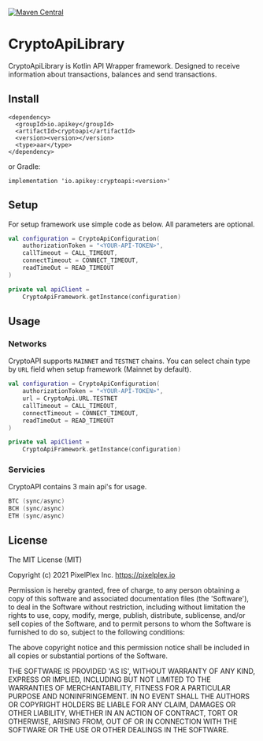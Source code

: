 [![Maven Central](https://img.shields.io/maven-central/v/io.apikey/cryptoapi.svg?label=Maven%20Central)](https://search.maven.org/search?q=g:%22io.apikey%22%20AND%20a:%22cryptoapi%22)

# CryptoApiLibrary

CryptoApiLibrary is Kotlin API Wrapper framework. Designed to receive information about transactions, balances and send transactions.

## Install
```
<dependency>
  <groupId>io.apikey</groupId>
  <artifactId>cryptoapi</artifactId>
  <version><version></version>
  <type>aar</type>
</dependency>
```

or Gradle:

```
implementation 'io.apikey:cryptoapi:<version>'
```
## Setup

For setup framework use simple code as below. All parameters are optional.
```kotlin
val configuration = CryptoApiConfiguration(
    authorizationToken = "<YOUR-API-TOKEN>",
    callTimeout = CALL_TIMEOUT,
    connectTimeout = CONNECT_TIMEOUT,
    readTimeOut = READ_TIMEOUT
)

private val apiClient =
    CryptoApiFramework.getInstance(configuration)
```

## Usage

### Networks

CryptoAPI supports `MAINNET` and `TESTNET` chains. You can select chain type by `URL` field when setup framework (Mainnet by default).
```kotlin
val configuration = CryptoApiConfiguration(
    authorizationToken = "<YOUR-API-TOKEN>",
    url = CryptoApi.URL.TESTNET
    callTimeout = CALL_TIMEOUT,
    connectTimeout = CONNECT_TIMEOUT,
    readTimeOut = READ_TIMEOUT
)

private val apiClient =
    CryptoApiFramework.getInstance(configuration)
```

### Servicies

CryptoAPI contains 3 main api's for usage.
```kotlin
BTC (sync/async)
BCH (sync/async)
ETH (sync/async)
```

## License

The MIT License (MIT)

Copyright (c) 2021 PixelPlex Inc. <https://pixelplex.io>

Permission is hereby granted, free of charge, to any person obtaining
a copy of this software and associated documentation files (the
'Software'), to deal in the Software without restriction, including
without limitation the rights to use, copy, modify, merge, publish,
distribute, sublicense, and/or sell copies of the Software, and to
permit persons to whom the Software is furnished to do so, subject to
the following conditions:

The above copyright notice and this permission notice shall be
included in all copies or substantial portions of the Software.

THE SOFTWARE IS PROVIDED 'AS IS', WITHOUT WARRANTY OF ANY KIND,
EXPRESS OR IMPLIED, INCLUDING BUT NOT LIMITED TO THE WARRANTIES OF
MERCHANTABILITY, FITNESS FOR A PARTICULAR PURPOSE AND NONINFRINGEMENT.
IN NO EVENT SHALL THE AUTHORS OR COPYRIGHT HOLDERS BE LIABLE FOR ANY
CLAIM, DAMAGES OR OTHER LIABILITY, WHETHER IN AN ACTION OF CONTRACT,
TORT OR OTHERWISE, ARISING FROM, OUT OF OR IN CONNECTION WITH THE
SOFTWARE OR THE USE OR OTHER DEALINGS IN THE SOFTWARE.
